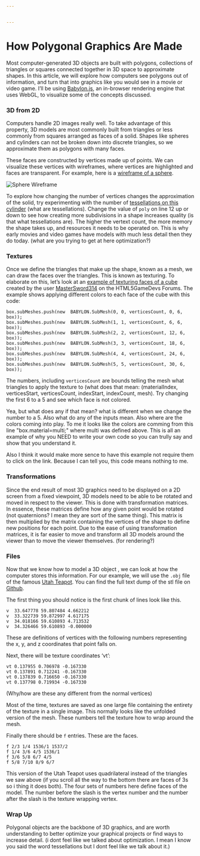 ```yaml
---


---
```


<h1 id="how-polygonal-graphics-are-made">How Polygonal Graphics Are Made</h1>
<p> Most computer-generated 3D objects are built with polygons, collections of triangles or squares connected together in 3D space to approximate shapes. In this article, we will explore how computers see polygons out of information, and turn that into graphics like you would see in a movie or video game. I’ll be using <a href="https://www.babylonjs.com/">Babylon.js</a>, an in-browser rendering engine that uses WebGL, to visualize some of the concepts discussed.</p>
<h3 id="d-from-2d">3D from 2D</h3>
<p>Computers handle 2D images really well. To take advantage of this property, 3D models are most commonly built from triangles or less commonly from squares arranged as faces of a solid. Shapes like spheres and cylinders can not be broken down into discrete triangles, so we approximate them as polygons with many faces.</p>
<p>These faces are constructed by vertices made up of points. We can visualize these vertices with wireframes, where vertices are highlighted and faces are transparent. For example, here is a <a href="https://playground.babylonjs.com/#T4TNWL">wireframe of a sphere</a>.</p>
<p><img src="https://i.imgur.com/gUnhTu4.png" alt="Sphere Wireframe"></p>
<p>To explore how changing the number of vertices changes the approximation of the solid, try experimenting with the number of <a href="https://playground.babylonjs.com/#VR8AHB">tessellations on this cylinder</a> (what are tessellations). Change the value of <code>poly</code> on line 12 up or down to see how creating more subdivisions in a shape increases quality (is that what tessellations are). The higher the vertext count, the more memory the shape takes up, and resources it needs to be operated on. This is why early movies and video games have models with much less detail then they do today. (what are you trying to get at here optimization?)</p>
<h3 id="textures">Textures</h3>
<p>Once we define the triangles that make up the shape, known as a mesh, we can draw the faces over the triangles. This is known as texturing. To elaborate on this, let’s look at an <a href="https://playground.babylonjs.com/#T40FK#128">example of texturing faces of a cube</a> created by the user <a href="https://www.html5gamedevs.com/topic/12392-having-different-textures-for-each-face-on-a-cube/">MasterSword314</a> on the HTML5GameDevs Forums. The example shows applying different colors to each face of the cube with this code:</p>
<pre class=" language-javascript"><code class="prism  language-javascript">box<span class="token punctuation">.</span>subMeshes<span class="token punctuation">.</span><span class="token function">push</span><span class="token punctuation">(</span><span class="token keyword">new</span>  <span class="token class-name">BABYLON<span class="token punctuation">.</span>SubMesh</span><span class="token punctuation">(</span><span class="token number">0</span><span class="token punctuation">,</span> <span class="token number">0</span><span class="token punctuation">,</span> verticesCount<span class="token punctuation">,</span> <span class="token number">0</span><span class="token punctuation">,</span> <span class="token number">6</span><span class="token punctuation">,</span> box<span class="token punctuation">)</span><span class="token punctuation">)</span><span class="token punctuation">;</span>
box<span class="token punctuation">.</span>subMeshes<span class="token punctuation">.</span><span class="token function">push</span><span class="token punctuation">(</span><span class="token keyword">new</span>  <span class="token class-name">BABYLON<span class="token punctuation">.</span>SubMesh</span><span class="token punctuation">(</span><span class="token number">1</span><span class="token punctuation">,</span> <span class="token number">1</span><span class="token punctuation">,</span> verticesCount<span class="token punctuation">,</span> <span class="token number">6</span><span class="token punctuation">,</span> <span class="token number">6</span><span class="token punctuation">,</span> box<span class="token punctuation">)</span><span class="token punctuation">)</span><span class="token punctuation">;</span>
box<span class="token punctuation">.</span>subMeshes<span class="token punctuation">.</span><span class="token function">push</span><span class="token punctuation">(</span><span class="token keyword">new</span>  <span class="token class-name">BABYLON<span class="token punctuation">.</span>SubMesh</span><span class="token punctuation">(</span><span class="token number">2</span><span class="token punctuation">,</span> <span class="token number">2</span><span class="token punctuation">,</span> verticesCount<span class="token punctuation">,</span> <span class="token number">12</span><span class="token punctuation">,</span> <span class="token number">6</span><span class="token punctuation">,</span> box<span class="token punctuation">)</span><span class="token punctuation">)</span><span class="token punctuation">;</span>
box<span class="token punctuation">.</span>subMeshes<span class="token punctuation">.</span><span class="token function">push</span><span class="token punctuation">(</span><span class="token keyword">new</span>  <span class="token class-name">BABYLON<span class="token punctuation">.</span>SubMesh</span><span class="token punctuation">(</span><span class="token number">3</span><span class="token punctuation">,</span> <span class="token number">3</span><span class="token punctuation">,</span> verticesCount<span class="token punctuation">,</span> <span class="token number">18</span><span class="token punctuation">,</span> <span class="token number">6</span><span class="token punctuation">,</span> box<span class="token punctuation">)</span><span class="token punctuation">)</span><span class="token punctuation">;</span>
box<span class="token punctuation">.</span>subMeshes<span class="token punctuation">.</span><span class="token function">push</span><span class="token punctuation">(</span><span class="token keyword">new</span>  <span class="token class-name">BABYLON<span class="token punctuation">.</span>SubMesh</span><span class="token punctuation">(</span><span class="token number">4</span><span class="token punctuation">,</span> <span class="token number">4</span><span class="token punctuation">,</span> verticesCount<span class="token punctuation">,</span> <span class="token number">24</span><span class="token punctuation">,</span> <span class="token number">6</span><span class="token punctuation">,</span> box<span class="token punctuation">)</span><span class="token punctuation">)</span><span class="token punctuation">;</span>
box<span class="token punctuation">.</span>subMeshes<span class="token punctuation">.</span><span class="token function">push</span><span class="token punctuation">(</span><span class="token keyword">new</span>  <span class="token class-name">BABYLON<span class="token punctuation">.</span>SubMesh</span><span class="token punctuation">(</span><span class="token number">5</span><span class="token punctuation">,</span> <span class="token number">5</span><span class="token punctuation">,</span> verticesCount<span class="token punctuation">,</span> <span class="token number">30</span><span class="token punctuation">,</span> <span class="token number">6</span><span class="token punctuation">,</span> box<span class="token punctuation">)</span><span class="token punctuation">)</span><span class="token punctuation">;</span>
</code></pre>
<p>The numbers, including <code>verticesCount</code> are bounds telling the mesh what triangles to apply the texture to (what does that mean: (materialIndex, verticesStart, verticesCount, indexStart, indexCount, mesh). Try changing the first 6 to a 5 and see which face is not colored.</p>

Yea, but what does any if that mean? what is different when we change the number to a 5. Also what do any of the inputs mean. Also where are the colors coming into play.
To me it looks like the colors are comming from this line "box.material=multi;" where multi was defined above. This is all an example of why you NEED to write your own code so you can trully say and show that you understand it.

Also I think it would make more sence to have this example not require them to click on the link. Because I can tell you, this code means nothing to me.
<h3 id="transformations">Transformations</h3>
<p>Since the end result of most 3D graphics need to be displayed on a 2D screen from a fixed viewpoint, 3D models need to be able to be rotated and moved in respect to the viewer. This is done with transformation matrices. In essence, these matrices define how any given point would be rotated (not quaternions? I mean they are sort of the same thing). This matrix is then multiplied by the matrix containing the vertices of the shape to define new positions for each point. Due to the ease of using transformation matrices, it is far easier to move and transform all 3D models around the viewer than to move the viewer themselves. (for rendering?)</p>
<h3 id="files">Files</h3>
<p>Now that we know how to model a 3D object <!-- with math and code,  I would not say I do-->, we can look at how the computer stores this information. For our example, we will use the <code>.obj</code> file of the famous <a href="https://en.wikipedia.org/wiki/Utah_teapot">Utah Teapot</a>. You can find the full text dump of the stl file on <a href="https://raw.githubusercontent.com/nago3579/utah_teapot_stl_text/master/teapot.obj">Github</a>.</p>
<p>The first thing you should notice is the first chunk of lines look like this.</p>
<pre><code>v  33.647778 59.807484 4.662212
v  33.322739 59.872997 4.617175
v  34.018166 59.610893 4.713532
v  34.326466 59.610893 -0.000000
</code></pre>
<p>These are definitions of vertices with the following numbers representing the x, y, and z coordinates that point falls on.</p>
<p>Next, there will be texture coordinates ‘vt’:</p>
<pre><code>vt 0.137955 0.706978 -0.167330
vt 0.137891 0.712241 -0.167330
vt 0.137839 0.716650 -0.167330
vt 0.137798 0.719934 -0.167330
</code></pre>

(Why/how are these any different from the normal vertices)
<p>Most of the time, textures are saved as one large file containing the entirety of the texture in a single image. This normally looks like the unfolded version of the mesh. These numbers tell the texture how to wrap around the mesh.</p>
<p>Finally there should be <code>f</code> entries. These are the faces.</p>
<pre><code>f 2/3 1/4 1536/1 1537/2 
f 1/4 3/6 4/5 1536/1 
f 3/6 5/8 6/7 4/5 
f 5/8 7/10 8/9 6/7 
</code></pre>
<p>This version of the Utah Teapot uses quadrilateral instead of the triangles we saw above (if you scroll all the way to the bottom there are faces of 3s so i thing it does both). The four sets of numbers here define faces of the model. The number before the slash is the vertex number and the number after the slash is the texture wrapping vertex.</p>
<h3 id="wrap-up">Wrap Up</h3>
<p>Polygonal objects are the backbone of 3D graphics, and are worth understanding to better optimize your graphical projects or find ways to increase detail. (i dont feel like we talked about optimization. I mean I know you said the word tessellations but I dont feel like we talk about it.)</p>

